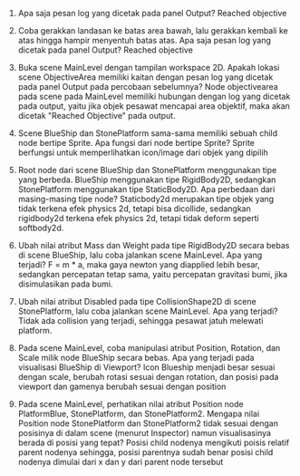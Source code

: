 
1. Apa saja pesan log yang dicetak pada panel Output?
Reached objective

2. Coba gerakkan landasan ke batas area bawah, lalu gerakkan kembali ke atas hingga hampir menyentuh batas atas. Apa saja pesan log yang dicetak pada panel Output?
Reached objective

3. Buka scene MainLevel dengan tampilan workspace 2D. Apakah lokasi scene ObjectiveArea memiliki kaitan dengan pesan log yang dicetak pada panel Output pada percobaan sebelumnya?
Node objectivearea pada scene pada MainLevel memiliki hubungan dengan log yang dicetak pada output, yaitu jika objek pesawat mencapai area objektif, maka akan dicetak "Reached Objective" pada output.

4. Scene BlueShip dan StonePlatform sama-sama memiliki sebuah child node bertipe Sprite. Apa fungsi dari node bertipe Sprite?
Sprite berfungsi untuk memperlihatkan icon/image dari objek yang dipilih

5. Root node dari scene BlueShip dan StonePlatform menggunakan tipe yang berbeda. BlueShip menggunakan tipe RigidBody2D, sedangkan StonePlatform menggunakan tipe StaticBody2D. Apa perbedaan dari masing-masing tipe node?
Staticbody2d merupakan tipe objek yang tidak terkena efek physics 2d, tetapi bisa dicollide, sedangkan rigidbody2d terkena efek physics 2d, tetapi tidak deform seperti softbody2d.

6. Ubah nilai atribut Mass dan Weight pada tipe RigidBody2D secara bebas di scene BlueShip, lalu coba jalankan scene MainLevel. Apa yang terjadi?
F = m * a, maka gaya newton yang diapplied lebih besar, sedangkan percepatan tetap sama, yaitu percepatan gravitasi bumi, jika disimulasikan pada bumi.

7. Ubah nilai atribut Disabled pada tipe CollisionShape2D di scene StonePlatform, lalu coba jalankan scene MainLevel. Apa yang terjadi?
Tidak ada collision yang terjadi, sehingga pesawat jatuh melewati platform.

8. Pada scene MainLevel, coba manipulasi atribut Position, Rotation, dan Scale milik node BlueShip secara bebas. Apa yang terjadi pada visualisasi BlueShip di Viewport?
Icon Blueship menjadi besar sesuai dengan scale, berubah rotasi sesuai dengan rotation, dan posisi pada viewport dan gamenya berubah sesuai dengan position

9. Pada scene MainLevel, perhatikan nilai atribut Position node PlatformBlue, StonePlatform, dan StonePlatform2. Mengapa nilai Position node StonePlatform dan StonePlatform2 tidak sesuai dengan posisinya di dalam scene (menurut Inspector) namun visualisasinya berada di posisi yang tepat?
Posisi child nodenya mengikuti poisis relatif parent nodenya sehingga, posisi parentnya sudah benar posisi child nodenya dimulai dari x dan y dari parent node tersebut